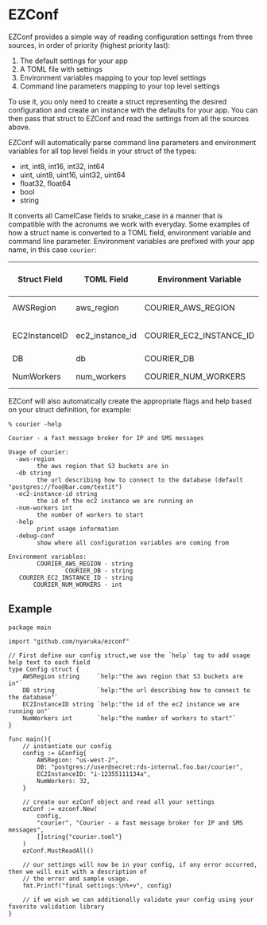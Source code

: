 # EZConf

EZConf provides a simple way of reading configuration settings from three sources, in order of priority (highest priority last):
 
 1. The default settings for your app
 2. A TOML file with settings
 3. Environment variables mapping to your top level settings
 4. Command line parameters mapping to your top level settings

To use it, you only need to create a struct representing the desired configuration and create an instance
with the defaults for your app. You can then pass that struct to EZConf and read the settings from all 
the sources above.

EZConf will automatically parse command line parameters and environment variables for all top level fields
in your struct of the types:

 * int, int8, int16, int32, int64
 * uint, uint8, uint16, uint32, uint64
 * float32, float64
 * bool
 * string

It converts all CamelCase fields to snake_case in a manner that is compatible with the acronums we work with
everyday. Some examples of how a struct name is converted to a TOML field, environment variable and command
line parameter. Environment variables are prefixed with your app name, in this case `courier`:

| Struct Field  | TOML Field       | Environment Variable         | Command line Parameter |
|---------------|------------------|------------------------------|------------------------|
| AWSRegion     | aws_region       | COURIER_AWS_REGION           | aws-region             |
| EC2InstanceID | ec2_instance_id  | COURIER_EC2_INSTANCE_ID      | ec2-instance-id        |
| DB            | db               | COURIER_DB                   | db                     |
| NumWorkers    | num_workers      | COURIER_NUM_WORKERS          | num-workers            |

EZConf will also automatically create the appropriate flags and help based on your struct definition, for example:

```
% courier -help

Courier - a fast message broker for IP and SMS messages

Usage of courier:
  -aws-region
    	the aws region that S3 buckets are in
  -db string
    	the url describing how to connect to the database (default "postgres://foo@bar.com/textit")
  -ec2-instance-id string
    	the id of the ec2 instance we are running on
  -num-workers int
    	the number of workers to start
  -help
    	print usage information
  -debug-conf
    	show where all configuration variables are coming from

Environment variables:
        COURIER_AWS_REGION - string
                COURIER_DB - string
   COURIER_EC2_INSTANCE_ID - string
       COURIER_NUM_WORKERS - int
```

## Example



```golang
package main

import "github.com/nyaruka/ezconf"

// First define our config struct,we use the `help` tag to add usage help text to each field
type Config struct {
    AWSRegion string     `help:"the aws region that S3 buckets are in"`
    DB string            `help:"the url describing how to connect to the database"`
    EC2InstanceID string `help:"the id of the ec2 instance we are running on"`
    NumWorkers int       `help:"the number of workers to start"`
}

func main(){
    // instantiate our config
    config := &Config{
        AWSRegion: "us-west-2",
        DB: "postgres://user@secret:rds-internal.foo.bar/courier",
        EC2InstanceID: "i-12355111134a",
        NumWorkers: 32,
    }

    // create our ezConf object and read all your settings
    ezConf := ezconf.New(
        config, 
        "courier", "Courier - a fast message broker for IP and SMS messages", 
        []string{"courier.toml"}
    )
    ezConf.MustReadAll()

    // our settings will now be in your config, if any error occurred, then we will exit with a description of 
    // the error and sample usage.
    fmt.Printf("final settings:\n%+v", config)

    // if we wish we can additionally validate your config using your favorite validation library
}
```